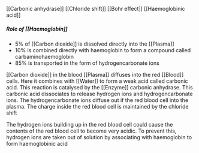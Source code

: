 [[Carbonic anhydrase]]
[[Chloride shift]]
[[Bohr effect]]
[[Haemoglobinic acid]]

##### Role of [[Haemoglobin]]
- 5% of [[Carbon dioxide]] is dissolved directly into the [[Plasma]]
- 10% is combined directly with haemoglobin to form a compound called carbaminohaemoglobin
- 85% is transported in the form of hydrogencarbonate ions

[[Carbon dioxide]] in the blood [[Plasma]] diffuses into the red [[Blood]] cells. Here it combines with [[Water]] to form a weak acid called carbonic acid. This reaction is catalysed by the [[Enzyme]] carbonic anhydrase. 
This carbonic acid dissociates to release hydrogen ions and hydrogencarbonate ions.
The hydrogencarbonate ions diffuse out if the red blood cell into the plasma. The charge inside the red blood cell is maintained by the chloride shift

The hydrogen ions building up in the red blood cell could cause the contents of the red blood cell to become very acidic. To prevent this, hydrogen ions are taken out of solution by associating with haemoglobin to form haemoglobinic acid 

